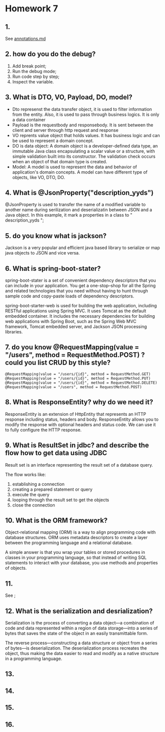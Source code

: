 # Homework 7
## 1. 
See [annotations.md](./annotations.md)

## 2. how do you do the debug?
1. Add break point;
2. Run the debug mode;
3. Run code step by step;
4. Inspect the variable.

## 3. What is DTO, VO, Payload, DO, model?
* Dto represenst the data transfer object, it is used to filter information from the entity. Also, it is used to pass through business logics. It is only a data container
* Payload is the requestbody and responsebody. It is sent between the client and server through http request and response 
* VO reprents value object that holds values. It has business logic and can be used to represent a domain concept.
* DO is data object: A domain object is a developer-defined data type, an immutable Java class encapsulating a scalar value or a structure, with simple validation built into its constructor. The validation check occurs when an object of that domain type is created.
* Model: A model is used to represent the data and behavior of application's domain concepts. A model can have different type of objects, like VO, DTO, DO.

## 4. What is @JsonProperty("description_yyds")
@JsonProperty is used to transfer the name of a modified variable to another name during serilization and deserializatin between JSON and a Java object. In this example, it mark a properties in a class to " description_yyds ";

## 5. do you know what is jackson?
Jackson is a very popular and efficient java based library to serialize or map java objects to JSON and vice versa.

## 6. What is spring-boot-stater?
spring-boot-stater is a set of convenient dependency descriptors that you can include in your application. You get a one-stop–shop for all the Spring and related technologies that you need without having to hunt through sample code and copy-paste loads of dependency descriptors. 

spring-boot-starter-web is used for building the web application, including RESTful applications using Spring MVC. It uses Tomcat as the default embedded container. It includes the necessary dependencies for building web applications with Spring Boot, such as the Spring Web MVC framework, Tomcat embedded server, and Jackson JSON processing libraries.

## 7. do you know  @RequestMapping(value = "/users", method = RequestMethod.POST) ? could you list CRUD by this style?
```
@RequestMapping(value = "/users/{id}", method = RequestMethod.GET)
@RequestMapping(value = "/users/{id}", method = RequestMethod.PUT)
@RequestMapping(value = "/users/{id}", method = RequestMethod.DELETE)
@RequestMapping(value = "/users", method = RequestMethod.POST)
```

## 8. What is ResponseEntity? why do we need it?
ResponseEntity is an extension of HttpEntity that represents an HTTP response including status, headers and body. ResponseEntity allows you to modify the response with optional headers and status code. We can use it to fully configure the HTTP response.

## 9. What is ResultSet in jdbc? and describe the flow how to get data using JDBC
Result set is an interface representing the result set of a database query. 

The flow works like:
1.  establishing a connection
2.  creating a prepared statement or query
3.  execute the query
4.  looping through the result set to get the objects
5.  close the connection

## 10. What is the ORM framework?
Object-relational mapping (ORM) is a way to align programming code with database structures. ORM uses metadata descriptors to create a layer between the programming language and a relational database.

A simple answer is that you wrap your tables or stored procedures in classes in your programming language, so that instead of writing SQL statements to interact with your database, you use methods and properties of objects.

## 11. 
See []();

## 12. What is the serialization and desrialization?
Serialization is the process of converting a data object—a combination of code and data represented within a region of data storage—into a series of bytes that saves the state of the object in an easily transmittable form.

The reverse process—constructing a data structure or object from a series of bytes—is deserialization. The deserialization process recreates the object, thus making the data easier to read and modify as a native structure in a programming language.

## 13.

## 14.

## 15.

## 16. 
